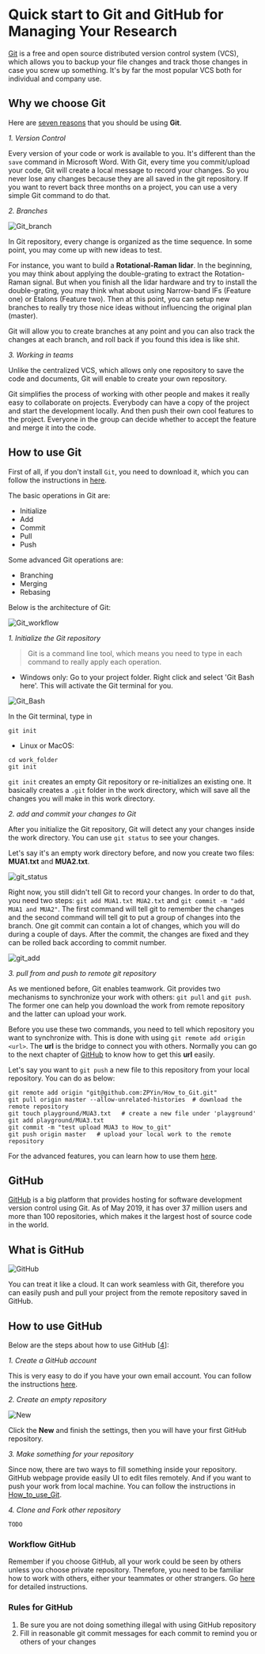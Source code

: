 # Quick start to Git and GitHub for Managing Your Research

[Git][7] is a free and open source distributed version control system (VCS), which allows you to backup your file changes and track those changes in case you screw up something. It's by far the most popular VCS both for individual and company use. 

## Why we choose Git

Here are [seven reasons][8] that you should be using **Git**.

*1. Version Control*

Every version of your code or work is available to you. It's different than the `save` command in Microsoft Word. With Git, every time you commit/upload your code, Git will create a local message to record your changes. So you never lose any changes because they are all saved in the git repository. If you want to revert back three months on a project, you can use a very simple Git command to do that.

*2. Branches*

![Git_branch](img/git_branch.png)

In Git repository, every change is organized as the time sequence. In some point, you may come up with new ideas to test. 

For instance, you want to build a **Rotational-Raman lidar**. In the beginning, you may think about applying the double-grating to extract the Rotation-Raman signal. But when you finish all the lidar hardware and try to install the double-grating, you may think what about using Narrow-band IFs (Feature one) or Etalons (Feature two). Then at this point, you can setup new branches to really try those nice ideas without influencing the original plan (master). 

Git will allow you to create branches at any point and you can also track the changes at each branch, and roll back if you found this idea is like shit.

*3. Working in teams*

Unlike the centralized VCS, which allows only one repository to save the code and documents, Git will enable to create your own repository. 

Git simplifies the process of working with other people and makes it really easy to collaborate on projects. Everybody can have a copy of the project and start the development locally. And then push their own cool features to the project. Everyone in the group can decide whether to accept the feature and merge it into the code.

## How to use Git

First of all, if you don't install `Git`, you need to download it, which you can follow the instructions in [here][9].

The basic operations in Git are: 

- Initialize
- Add
- Commit 
- Pull
- Push

Some advanced Git operations are:

- Branching
- Merging
- Rebasing

Below is the architecture of Git:

![Git_workflow](img/git_operations.png)

*1. Initialize the Git repository*

> Git is a command line tool, which means you need to type in each command to really apply each operation.

- Windows only: Go to your project folder. Right click and select 'Git Bash here'. This will activate the Git terminal for you.

![Git_Bash](img/Git_Bash_windows.png)

In the Git terminal, type in 

``` shell
git init
```

- Linux or MacOS: 

``` shell
cd work_folder
git init
```

`git init` creates an empty Git repository or re-initializes an existing one. It basically creates a `.git` folder in the work directory, which will save all the changes you will make in this work directory.

*2. add and commit your changes to Git*

After you initialize the Git repository, Git will detect any your changes inside the work directory. You can use `git status` to see your changes. 

Let's say it's an empty work directory before, and now you create two files: **MUA1.txt** and **MUA2.txt**.

![git_status](img/git_status.png)

Right now, you still didn't tell Git to record your changes. In order to do that, you need two steps: `git add MUA1.txt MUA2.txt` and `git commit -m "add MUA1 and MUA2"`. The first command will tell git to remember the changes and the second command will tell git to put a group of changes into the branch. One git commit can contain a lot of changes, which you will do during a couple of days. After the commit, the changes are fixed and they can be rolled back according to commit number.

![git_add](img/git_add.png)

*3. pull from and push to remote git repository*

As we mentioned before, Git enables teamwork. Git provides two mechanisms to synchronize your work with others: `git pull` and `git push`. The former one can help you download the work from remote repository and the latter can upload your work. 

Before you use these two commands, you need to tell which repository you want to synchronize with. This is done with using `git remote add origin <url>`. The **url** is the bridge to connect you with others. Normally you can go to the next chapter of [GitHub](#github) to know how to get this **url** easily.

Let's say you want to `git push` a new file to this repository from your local repository. You can do as below:

``` shell
git remote add origin "git@github.com:ZPYin/How_to_Git.git"
git pull origin master --allow-unrelated-histories  # download the remote repository
git touch playground/MUA3.txt   # create a new file under 'playground'
git add playground/MUA3.txt
git commit -m "test upload MUA3 to How_to_git"
git push origin master   # upload your local work to the remote repository
```

For the advanced features, you can learn how to use them [here][2].

## GitHub

[GitHub][3] is a big platform that provides hosting for software development version control using Git. As of May 2019, it has over 37 million users and more than 100 repositories, which makes it the largest host of source code in the world.

## What is GitHub

![GitHub](img/gitHub.png)

You can treat it like a cloud. It can work seamless with Git, therefore you can easily push and pull your project from the remote repository saved in GitHub.

## How to use GitHub

Below are the steps about how to use GitHub [[4][4]]:

*1. Create a GitHub account*

This is very easy to do if you have your own email account. You can follow the instructions [here][5]. 

*2. Create an empty repository*

![New](img/GitHub_create_new_repo.png)

Click the **New** and finish the settings, then you will have your first GitHub repository.

*3. Make something for your repository*

Since now, there are two ways to fill something inside your repository. GitHub webpage provide easily UI to edit files remotely. And if you want to push your work from local machine. You can follow the instructions in [How_to_use_Git](#how-to-use-git).

*4. Clone and Fork other repository*

```
TODO
```

### Workflow GitHub

Remember if you choose GitHub, all your work could be seen by others unless you choose private repository. Therefore, you need to be familiar how to work with others, either your teammates or other strangers. Go [here][6] for detailed instructions. 

### Rules for GitHub

1. Be sure you are not doing something illegal with using GitHub repository
2. Fill in reasonable git commit messages for each commit to remind you or others of your changes

[1]: https://www.quora.com/What-is-Git-and-why-should-I-use-it
[2]: https://www.liaoxuefeng.com/wiki/896043488029600
[3]: https://github.com/
[4]: https://product.hubspot.com/blog/git-and-github-tutorial-for-beginners
[5]: https://github.com/join
[6]: https://www.liaoxuefeng.com/wiki/896043488029600/896954117292416
[7]: https://git-scm.com/?source=post_page---------------------------
[8]: https://codeburst.io/number-one-piece-of-advice-for-new-developers-ddd08abc8bfa
[9]: https://git-scm.com/book/en/v2/Getting-Started-Installing-Git